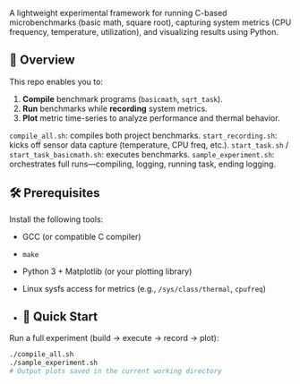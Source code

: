 A lightweight experimental framework for running C-based microbenchmarks (basic math, square root), capturing system metrics (CPU frequency, temperature, utilization), and visualizing results using Python.  

## 🧠 Overview

This repo enables you to:

1. **Compile** benchmark programs (`basicmath`, `sqrt_task`).
2. **Run** benchmarks while **recording** system metrics.
3. **Plot** metric time-series to analyze performance and thermal behavior.

`compile_all.sh`: compiles both project benchmarks.
`start_recording.sh`: kicks off sensor data capture (temperature, CPU freq, etc.).
`start_task.sh` / `start_task_basicmath.sh`: executes benchmarks.
`sample_experiment.sh`: orchestrates full runs—compiling, logging, running task, ending logging.

## 🛠 Prerequisites

Install the following tools:

- GCC (or compatible C compiler)
- `make`
- Python 3 + Matplotlib (or your plotting library)
- Linux sysfs access for metrics (e.g., `/sys/class/thermal`, `cpufreq`)

- ## 🚀 Quick Start

Run a full experiment (build → execute → record → plot):

```bash
./compile_all.sh
./sample_experiment.sh
# Output plots saved in the current working directory
